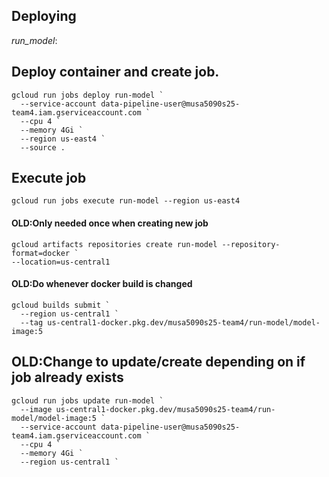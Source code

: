 ## Deploying

_run_model_:

## Deploy container and create job. 
```shell
gcloud run jobs deploy run-model `
  --service-account data-pipeline-user@musa5090s25-team4.iam.gserviceaccount.com `
  --cpu 4 `
  --memory 4Gi `
  --region us-east4 `
  --source .
```

## Execute job
```shell
gcloud run jobs execute run-model --region us-east4
```

#### OLD:Only needed once when creating new job
```shell
gcloud artifacts repositories create run-model --repository-format=docker `
--location=us-central1
```

#### OLD:Do whenever docker build is changed
```shell
gcloud builds submit `
  --region us-central1 `
  --tag us-central1-docker.pkg.dev/musa5090s25-team4/run-model/model-image:5
```

## OLD:Change to update/create depending on if job already exists
```shell
gcloud run jobs update run-model `
  --image us-central1-docker.pkg.dev/musa5090s25-team4/run-model/model-image:5 `
  --service-account data-pipeline-user@musa5090s25-team4.iam.gserviceaccount.com `
  --cpu 4 `
  --memory 4Gi `
  --region us-central1 `
```